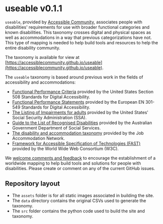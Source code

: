 # **use**able v0.1.1

`useable`, provided by [Accessible Community](https://www.accessiblecommunity.org), associates people with disabilities' requirements for use with broader functional categories and known disabilities. This taxonomy crosses digital and physical spaces as well as accommodations in a way that previous categorizations have not. This type of mapping is needed to help build tools and resources to help the entire disability community.

The taxonomy is available for view at [https://accessiblecommunity.github.io/useable](https://accessiblecommunity.github.io/useable).

The `useable` taxonomy is based around previous work in the fields of accessibility and accommodations:
* [Functional Performance Criteria](https://www.access-board.gov/ict/#302-functional-performance-criteria) provided by the United States Section 508 Standards for Digital Accessibility.
* [Functional Performance Statements](https://www.etsi.org/deliver/etsi_en/301500_301599/301549/03.01.01_60/en_301549v030101p.pdf) provided by the European EN 301-549 Standards for Digital Accessibility.
* [The Listing of Impairments for adults](https://www.ssa.gov/disability/professionals/bluebook/AdultListings.htm) provided by the United States' Social Security Administration (SSA).
* [Guide to the List of Recognised Disabilities](https://www.dss.gov.au/our-responsibilities/disability-and-carers/benefits-payments/carer-allowance/guide-to-the-list-of-recognised-disabilities) provided by the Australian Government Department of Social Services.
* [The disability and accommodation taxonomy](https://askjan.org/a-to-z.cfm) provided by the Job Accommodation Network.
* [Framework for Accessible Specification of Technologies (FAST)](https://w3c.github.io/apa/fast/) provided by the World Wide Web Consortium (W3C).

We [welcome comments and feedback](https://github.com/accessiblecommunity/useable/issues) to encourage the establishment of a worldwide mapping to help build tools and solutions for people with disabilities. Please create or comment on any of the current GitHub issues.

## Repository layout

* The `assets` folder is for all static images associated in building the site.
* The `data` directory contains the original CSVs used to generate the taxonomy.
* The `src` folder contains the python code used to build the site and taxonomy.